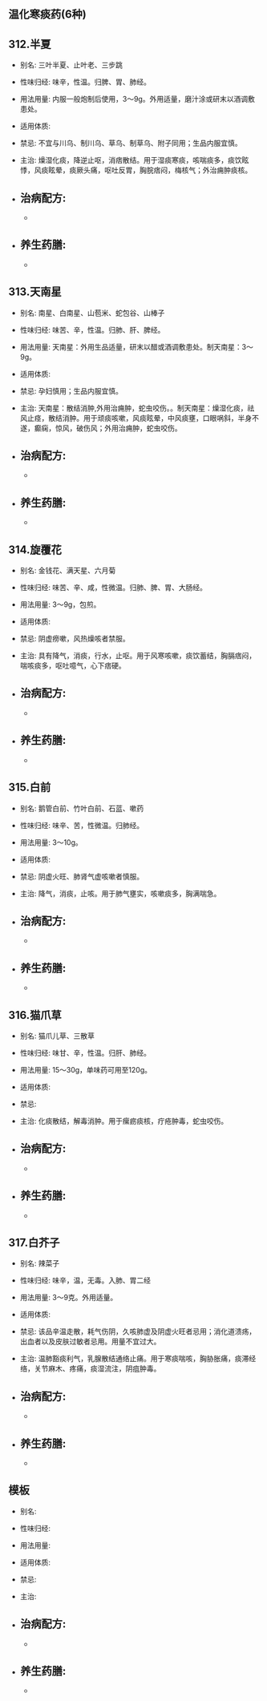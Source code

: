 ## 温化寒痰药(6种)


## 312.半夏

- 别名: 三叶半夏、止叶老、三步跳
- 性味归经: 味辛，性温。归脾、胃、肺经。
- 用法用量: 内服一般炮制后使用，3～9g。外用适量，磨汁涂或研末以酒调敷患处。
- 适用体质: 
- 禁忌: 不宜与川乌、制川乌、草乌、制草乌、附子同用；生品内服宜慎。

- 主治: 燥湿化痰，降逆止呕，消痞散结。用于湿痰寒痰，咳喘痰多，痰饮眩悸，风痰眩晕，痰厥头痛，呕吐反胃，胸脘痞闷，梅核气；外治痈肿痰核。
- 治病配方: 
  - 
  - 
  
- 养生药膳: 
  -  
  -  


## 313.天南星

- 别名: 南星、白南星、山苞米、蛇包谷、山棒子
- 性味归经: 味苦、辛，性温。归肺、肝、脾经。
- 用法用量: 天南星：外用生品适量，研末以醋或酒调敷患处。制天南星：3～9g。
- 适用体质: 
- 禁忌: 孕妇慎用；生品内服宜慎。

- 主治: 天南星：散结消肿,外用治痈肿，蛇虫咬伤。。制天南星：燥湿化痰，祛风止痉，散结消肿。用于顽痰咳嗽，风痰眩晕，中风痰壅，口眼㖞斜，半身不遂，癫痫，惊风，破伤风；外用治痈肿，蛇虫咬伤。
- 治病配方: 
  - 
  - 
  
- 养生药膳: 
  -  
  -  


## 314.旋覆花

- 别名: 金钱花、满天星、六月菊
- 性味归经: 味苦、辛、咸，性微温。归肺、脾、胃、大肠经。

- 用法用量: 3～9g，包煎。
- 适用体质: 
- 禁忌: 阴虚痨嗽，风热燥咳者禁服。

- 主治: 具有降气，消痰，行水，止呕。用于风寒咳嗽，痰饮蓄结，胸膈痞闷，喘咳痰多，呕吐噫气，心下痞硬。
- 治病配方: 
  - 
  - 
  
- 养生药膳: 
  -  
  -  



## 315.白前

- 别名: 鹅管白前、竹叶白前、石蓝、嗽药
- 性味归经: 味辛、苦，性微温。归肺经。
- 用法用量: 3～10g。
- 适用体质: 
- 禁忌: 阴虚火旺、肺肾气虚咳嗽者慎服。

- 主治: 降气，消痰，止咳。用于肺气壅实，咳嗽痰多，胸满喘急。
- 治病配方: 
  - 
  - 
  
- 养生药膳: 
  -  
  -  


## 316.猫爪草

- 别名: 猫爪儿草、三散草
- 性味归经: 味甘、辛，性温。归肝、肺经。
- 用法用量: 15～30g，单味药可用至120g。
- 适用体质: 
- 禁忌: 

- 主治: 化痰散结，解毒消肿。用于瘰疬痰核，疔疮肿毒，蛇虫咬伤。
- 治病配方: 
  - 
  - 
  
- 养生药膳: 
  -  
  -  


## 317.白芥子

- 别名: 辣菜子
- 性味归经: 味辛，温，无毒。入肺、胃二经
- 用法用量: 3～9克。外用适量。
- 适用体质: 
- 禁忌: 该品辛温走散，耗气伤阴，久咳肺虚及阴虚火旺者忌用；消化道溃疡，出血者以及皮肤过敏者忌用。用量不宜过大。

- 主治: 温肺豁痰利气，乳腺散结通络止痛。用于寒痰喘咳，胸胁胀痛，痰滞经络，关节麻木、疼痛，痰湿流注，阴疽肿毒。
- 治病配方: 
  - 
  - 
  
- 养生药膳: 
  -  
  -  



## 模板

- 别名: 
- 性味归经: 
- 用法用量: 
- 适用体质: 
- 禁忌: 

- 主治: 
- 治病配方: 
  - 
  - 
  
- 养生药膳: 
  -  
  -  
